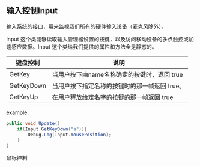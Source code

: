 ## 输入控制Input

输入系统的接口，用来监视我们所有的硬件输入设备（麦克风除外）。

Input 这个类能够读取输入管理器设置的按键，以及访问移动设备的多点触控或加速感应数据。Input 这个类给我们提供的属性和方法全是静态的。

| 键盘控制   | 说明                                          |
| ---------- | --------------------------------------------- |
| GetKey     | 当用户按下由name名称确定的按键时，返回 true   |
| GetKeyDown | 当用户按下指定名称的按键时的那一帧返回 true。 |
| GetKeyUp   | 在用户释放给定名字的按键的那一帧返回 true     |

example:

```c#
public void Update()
    if(Input.GetKeyDown("a")){
        Debug.Log(Input.mousePosition);
    }
}
```

鼠标控制

